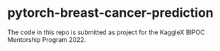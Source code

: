 # pytorch-breast-cancer-prediction
The code in this repo is submitted as project for the KaggleX BIPOC Mentorship Program 2022. 
